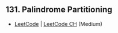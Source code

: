 ## 131. Palindrome Partitioning

-  [LeetCode](https://leetcode.com/problems/palindrome-partitioning/) | [LeetCode CH](https://leetcode.cn/problems/palindrome-partitioning/) (Medium)
